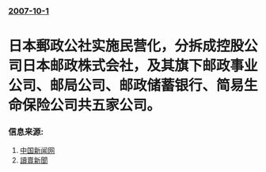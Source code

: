 ### [2007-10-1](/news/2007/10/1/index.md)

##### 
# 日本郵政公社实施民营化，分拆成控股公司日本邮政株式会社，及其旗下邮政事业公司、邮局公司、邮政储蓄银行、简易生命保险公司共五家公司。




### 信息来源:

1. [中国新闻网](http://www.chinanews.com.cn/gj/yt/news/2007/10-01/1040833.shtml)
2. [讀賣新聞](http://www.yomiuri.co.jp/atmoney/news/20070930it17.htm)
